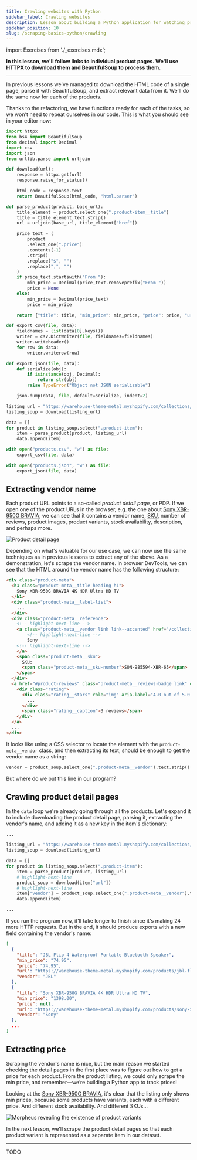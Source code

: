 ```yaml
---
title: Crawling websites with Python
sidebar_label: Crawling websites
description: Lesson about building a Python application for watching prices. Using the HTTPX library to follow links to individual product pages.
sidebar_position: 10
slug: /scraping-basics-python/crawling
---
```


import Exercises from './_exercises.mdx';

**In this lesson, we'll follow links to individual product pages. We'll use HTTPX to download them and BeautifulSoup to process them.**

---

In previous lessons we've managed to download the HTML code of a single page, parse it with BeautifulSoup, and extract relevant data from it. We'll do the same now for each of the products.

Thanks to the refactoring, we have functions ready for each of the tasks, so we won't need to repeat ourselves in our code. This is what you should see in your editor now:

```py
import httpx
from bs4 import BeautifulSoup
from decimal import Decimal
import csv
import json
from urllib.parse import urljoin

def download(url):
    response = httpx.get(url)
    response.raise_for_status()

    html_code = response.text
    return BeautifulSoup(html_code, "html.parser")

def parse_product(product, base_url):
    title_element = product.select_one(".product-item__title")
    title = title_element.text.strip()
    url = urljoin(base_url, title_element["href"])

    price_text = (
        product
        .select_one(".price")
        .contents[-1]
        .strip()
        .replace("$", "")
        .replace(",", "")
    )
    if price_text.startswith("From "):
        min_price = Decimal(price_text.removeprefix("From "))
        price = None
    else:
        min_price = Decimal(price_text)
        price = min_price

    return {"title": title, "min_price": min_price, "price": price, "url": url}

def export_csv(file, data):
    fieldnames = list(data[0].keys())
    writer = csv.DictWriter(file, fieldnames=fieldnames)
    writer.writeheader()
    for row in data:
        writer.writerow(row)

def export_json(file, data):
    def serialize(obj):
        if isinstance(obj, Decimal):
            return str(obj)
        raise TypeError("Object not JSON serializable")

    json.dump(data, file, default=serialize, indent=2)

listing_url = "https://warehouse-theme-metal.myshopify.com/collections/sales"
listing_soup = download(listing_url)

data = []
for product in listing_soup.select(".product-item"):
    item = parse_product(product, listing_url)
    data.append(item)

with open("products.csv", "w") as file:
    export_csv(file, data)

with open("products.json", "w") as file:
    export_json(file, data)
```

## Extracting vendor name

Each product URL points to a so-called _product detail page_, or PDP. If we open one of the product URLs in the browser, e.g. the one about [Sony XBR-950G BRAVIA](https://warehouse-theme-metal.myshopify.com/products/sony-xbr-65x950g-65-class-64-5-diag-bravia-4k-hdr-ultra-hd-tv), we can see that it contains a vendor name, [SKU](https://en.wikipedia.org/wiki/Stock_keeping_unit), number of reviews, product images, product variants, stock availability, description, and perhaps more.

![Product detail page](./images/pdp.png)

Depending on what's valuable for our use case, we can now use the same techniques as in previous lessons to extract any of the above. As a demonstration, let's scrape the vendor name. In browser DevTools, we can see that the HTML around the vendor name has the following structure:

```html
<div class="product-meta">
  <h1 class="product-meta__title heading h1">
    Sony XBR-950G BRAVIA 4K HDR Ultra HD TV
  </h1>
  <div class="product-meta__label-list">
    ...
  </div>
  <div class="product-meta__reference">
    <!-- highlight-next-line -->
    <a class="product-meta__vendor link link--accented" href="/collections/sony">
        <!-- highlight-next-line -->
        Sony
    <!-- highlight-next-line -->
    </a>
    <span class="product-meta__sku">
      SKU:
      <span class="product-meta__sku-number">SON-985594-XBR-65</span>
    </span>
  </div>
  <a href="#product-reviews" class="product-meta__reviews-badge link" data-offset="30">
    <div class="rating">
      <div class="rating__stars" role="img" aria-label="4.0 out of 5.0 stars">
        ...
      </div>
      <span class="rating__caption">3 reviews</span>
    </div>
  </a>
  ...
</div>
```

It looks like using a CSS selector to locate the element with the `product-meta__vendor` class, and then extracting its text, should be enough to get the vendor name as a string:

```py
vendor = product_soup.select_one(".product-meta__vendor").text.strip()
```

But where do we put this line in our program?

## Crawling product detail pages

In the `data` loop we're already going through all the products. Let's expand it to include downloading the product detail page, parsing it, extracting the vendor's name, and adding it as a new key in the item's dictionary:

```py
...

listing_url = "https://warehouse-theme-metal.myshopify.com/collections/sales"
listing_soup = download(listing_url)

data = []
for product in listing_soup.select(".product-item"):
    item = parse_product(product, listing_url)
    # highlight-next-line
    product_soup = download(item["url"])
    # highlight-next-line
    item["vendor"] = product_soup.select_one(".product-meta__vendor").text.strip()
    data.append(item)

...
```

If you run the program now, it'll take longer to finish since it's making 24 more HTTP requests. But in the end, it should produce exports with a new field containing the vendor's name:

<!-- eslint-skip -->
```json title=products.json
[
  {
    "title": "JBL Flip 4 Waterproof Portable Bluetooth Speaker",
    "min_price": "74.95",
    "price": "74.95",
    "url": "https://warehouse-theme-metal.myshopify.com/products/jbl-flip-4-waterproof-portable-bluetooth-speaker",
    "vendor": "JBL"
  },
  {
    "title": "Sony XBR-950G BRAVIA 4K HDR Ultra HD TV",
    "min_price": "1398.00",
    "price": null,
    "url": "https://warehouse-theme-metal.myshopify.com/products/sony-xbr-65x950g-65-class-64-5-diag-bravia-4k-hdr-ultra-hd-tv",
    "vendor": "Sony"
  },
  ...
]
```

## Extracting price

Scraping the vendor's name is nice, but the main reason we started checking the detail pages in the first place was to figure out how to get a price for each product. From the product listing, we could only scrape the min price, and remember—we’re building a Python app to track prices!

Looking at the [Sony XBR-950G BRAVIA](https://warehouse-theme-metal.myshopify.com/products/sony-xbr-65x950g-65-class-64-5-diag-bravia-4k-hdr-ultra-hd-tv), it's clear that the listing only shows min prices, because some products have variants, each with a different price. And different stock availability. And different SKUs…

![Morpheus revealing the existence of product variants](images/variants.png)

In the next lesson, we'll scrape the product detail pages so that each product variant is represented as a separate item in our dataset.

---

<Exercises />

TODO
